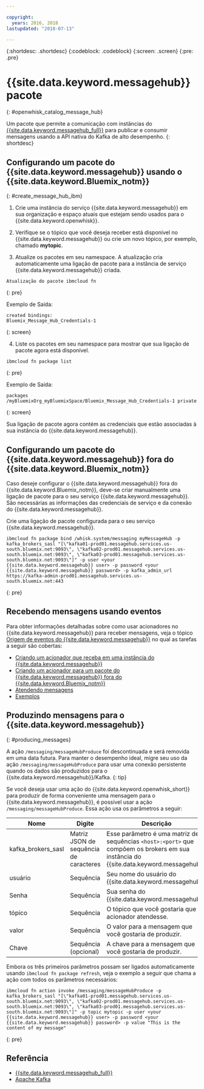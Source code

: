 ```yaml
---

copyright:
  years: 2016, 2018
lastupdated: "2018-07-13"

---
```


{:shortdesc: .shortdesc}
{:codeblock: .codeblock}
{:screen: .screen}
{:pre: .pre}

# {{site.data.keyword.messagehub}} pacote 

{: #openwhisk_catalog_message_hub}

Um pacote que permite a comunicação com instâncias do [{{site.data.keyword.messagehub_full}}](https://developer.ibm.com/messaging/message-hub) para publicar e consumir mensagens usando a API nativa do Kafka de alto desempenho.
{: shortdesc}

## Configurando um pacote do {{site.data.keyword.messagehub}} usando o {{site.data.keyword.Bluemix_notm}}
{: #create_message_hub_ibm}

1. Crie uma instância do serviço {{site.data.keyword.messagehub}} em sua organização e espaço atuais que estejam sendo usados para o {{site.data.keyword.openwhisk}}.

2. Verifique se o tópico que você deseja receber está disponível no {{site.data.keyword.messagehub}} ou crie um novo tópico, por exemplo, chamado **mytopic**.

3. Atualize os pacotes em seu namespace. A atualização cria automaticamente uma ligação de pacote para a instância de serviço {{site.data.keyword.messagehub}} criada.
  ```
  Atualização do pacote ibmcloud fn
  ```
  {: pre}

  Exemplo de Saída:
  ```
  created bindings:
  Bluemix_Message_Hub_Credentials-1
  ```
  {: screen}

4. Liste os pacotes em seu namespace para mostrar que sua ligação de pacote agora está disponível.
  ```
  ibmcloud fn package list
  ```
  {: pre}

  Exemplo de Saída:
  ```
  packages
  /myBluemixOrg_myBluemixSpace/Bluemix_Message_Hub_Credentials-1 private
  ```
  {: screen}

  Sua ligação de pacote agora contém as credenciais que estão associadas à sua instância
do {{site.data.keyword.messagehub}}.

## Configurando um pacote do {{site.data.keyword.messagehub}} fora do {{site.data.keyword.Bluemix_notm}}

Caso deseje configurar o {{site.data.keyword.messagehub}} fora do {{site.data.keyword.Bluemix_notm}}, deve-se criar manualmente uma ligação de pacote para
o seu serviço {{site.data.keyword.messagehub}}. São necessárias as informações das credenciais de serviço e da conexão do
{{site.data.keyword.messagehub}}.

Crie uma ligação de pacote configurada para o seu serviço {{site.data.keyword.messagehub}}.
```
ibmcloud fn package bind /whisk.system/messaging myMessageHub -p kafka_brokers_sasl "[\"kafka01-prod01.messagehub.services.us-south.bluemix.net:9093\", \"kafka02-prod01.messagehub.services.us-south.bluemix.net:9093\", \"kafka03-prod01.messagehub.services.us-south.bluemix.net:9093\"]" -p user <your {{site.data.keyword.messagehub}} user> -p password <your {{site.data.keyword.messagehub}} password> -p kafka_admin_url https://kafka-admin-prod01.messagehub.services.us-south.bluemix.net:443
```
{: pre}

## Recebendo mensagens usando eventos

Para obter informações detalhadas sobre como usar acionadores no {{site.data.keyword.messagehub}} para receber mensagens, veja o tópico
[Origem de eventos do {{site.data.keyword.messagehub}}](./openwhisk_messagehub.html) no qual as tarefas a seguir são cobertas:
* [Criando um acionador que receba em uma instância do {{site.data.keyword.messagehub}}](./openwhisk_messagehub.html#create_message_hub_trigger)
* [Criando um acionador para um pacote do {{site.data.keyword.messagehub}} fora do {{site.data.keyword.Bluemix_notm}}](./openwhisk_messagehub.html#create_message_hub_trigger_outside)
* [Atendendo mensagens](./openwhisk_messagehub.html#message_hub_listen)
* [Exemplos](./openwhisk_messagehub.html#examples)

## Produzindo mensagens para o {{site.data.keyword.messagehub}}
{: #producing_messages}

A ação `/messaging/messageHubProduce` foi descontinuada e será removida em uma data futura. Para manter o desempenho ideal, migre seu uso da ação `/messaging/messageHubProduce` para usar uma conexão persistente quando os dados são produzidos para o {{site.data.keyword.messagehub}}/Kafka.
{: tip}

Se você deseja usar uma ação do {{site.data.keyword.openwhisk_short}} para produzir de forma conveniente uma mensagem para o {{site.data.keyword.messagehub}}, é possível usar a ação `/messaging/messageHubProduce`. Essa ação usa os parâmetros a seguir:

|Nome|Digite|Descrição|
|---|---|---|
|kafka_brokers_sasl|Matriz JSON de sequência de caracteres|Esse parâmetro é uma matriz de sequências `<host>:<port>` que compõem os brokers em sua instância do {{site.data.keyword.messagehub}}.|
|usuário|Sequência|Seu nome do usuário do {{site.data.keyword.messagehub}}.|
|Senha|Sequência|Sua senha do {{site.data.keyword.messagehub}}.|
|tópico|Sequência|O tópico que você gostaria que o acionador atendesse.|
|valor|Sequência|O valor para a mensagem que você gostaria de produzir.|
|Chave|Sequência (opcional)|A chave para a mensagem que você gostaria de produzir.|

Embora os três primeiros parâmetros possam ser ligados automaticamente usando `ibmcloud fn
package refresh`, veja o exemplo a seguir que chama a ação com todos os parâmetros necessários:
```
ibmcloud fn action invoke /messaging/messageHubProduce -p kafka_brokers_sasl "[\"kafka01-prod01.messagehub.services.us-south.bluemix.net:9093\", \"kafka02-prod01.messagehub.services.us-south.bluemix.net:9093\", \"kafka03-prod01.messagehub.services.us-south.bluemix.net:9093\"]" -p topic mytopic -p user <your {{site.data.keyword.messagehub}} user> -p password <your {{site.data.keyword.messagehub}} password> -p value "This is the content of my message"
```
{: pre}

## Referência
- [{{site.data.keyword.messagehub_full}}](https://developer.ibm.com/messaging/message-hub/)
- [Apache Kafka](https://kafka.apache.org/)
